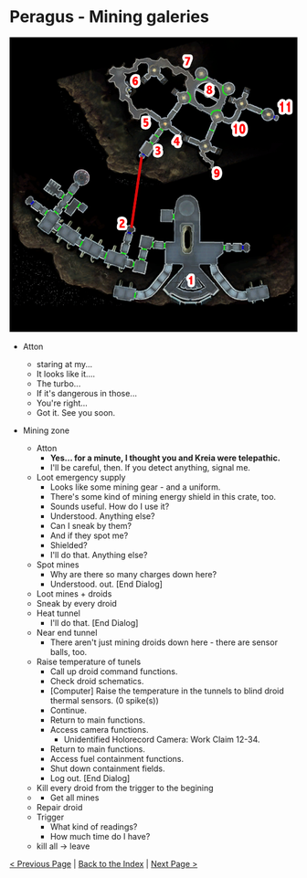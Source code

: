 # Peragus - Mining galeries

![](img/03_Peragus/03_Peragus_map.png)

- Atton
    - staring at my...
    - It looks like it....
    - The turbo...
    - If it's dangerous in those...
    - You're right...
    - Got it. See you soon.

- Mining zone
    - Atton
        - **Yes... for a minute, I thought you and Kreia were telepathic.**
        - I'll be careful, then. If you detect anything, signal me.
    - Loot emergency supply
        - Looks like some mining gear - and a uniform.
        - There's some kind of mining energy shield in this crate, too.
        - Sounds useful. How do I use it?
        - Understood. Anything else?
        - Can I sneak by them?
        - And if they spot me?
        - Shielded?
        - I'll do that. Anything else?
    - Spot mines
        - Why are there so many charges down here?
        - Understood. <FullName> out. [End Dialog]
    - Loot mines + droids
    - Sneak by every droid
    - Heat tunnel
        - I'll do that. [End Dialog]
    - Near end tunnel
        - There aren't just mining droids down here - there are sensor balls, too.
    - Raise temperature of tunels
        - Call up droid command functions.
        - Check droid schematics.
        - [Computer] Raise the temperature in the tunnels to blind droid thermal sensors. (0 spike(s))
        - Continue.
        - Return to main functions.
        - Access camera functions.
            - Unidentified Holorecord Camera: Work Claim 12-34.
        - Return to main functions.
        - Access fuel containment functions.
        - Shut down containment fields.
        - Log out. [End Dialog]
    - Kill every droid from the trigger to the begining
    - + Get all mines
    - Repair droid
    - Trigger
        - What kind of readings?
        - How much time do I have?
    - kill all -> leave


[< Previous Page](../02_Peragus.md) |
[Back to the Index](../index.md) |
[Next Page >](./04_Peragus.md)
